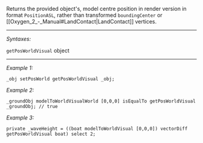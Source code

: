 Returns the provided object's, model centre position in render version in format `PositionASL`, rather than transformed `boundingCenter` or [[Oxygen_2_-_Manual#LandContact|LandContact]] vertices.


---
*Syntaxes:*

`getPosWorldVisual` object

---
*Example 1:*

```sqf
_obj setPosWorld getPosWorldVisual _obj;
```

*Example 2:*

```sqf
_groundObj modelToWorldVisualWorld [0,0,0] isEqualTo getPosWorldVisual _groundObj; // true
```

*Example 3:*

```sqf
private _waveHeight = ((boat modelToWorldVisual [0,0,0]) vectorDiff getPosWorldVisual boat) select 2;
```